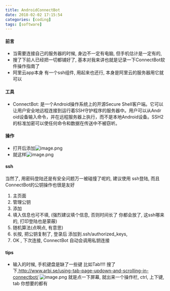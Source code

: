 ```yaml
---
title: AndroidConnectBot
date: 2018-02-02 17:15:54
categories: [coding]
tags: [software]
---
```

#### 前言
* 当需要连接自己的服务器的时候, 身边不一定有电脑, 但手机估计是一定有的,
* 搜了下前人已经把一切都铺好了, 基本对我来讲也就是记录一下ConnectBot软件操作指南了
* 阿里云app本身 有一个ssh组件, 用起来也还行, 本身是阿里云的服务器用它就可以
#### 工具
* ConnectBot: 是一个Android操作系统上的开源Secure Shell客户端。它可以让用户安全地远程连接到运行着SSH守护程序的服务器中。用户可以从Andr​​oid设备输入命令，并在远程服务器上执行，而不是本地Android设备。SSH2的标准加密可以使任何命令和数据在传送中不被窃听。

#### 操作
* 打开后添加![image.png](http://upload-images.jianshu.io/upload_images/4832809-6bc262c9ab96dc7e.png?imageMogr2/auto-orient/strip%7CimageView2/2/w/1240)
* 就这样![image.png](http://upload-images.jianshu.io/upload_images/4832809-8e0a9a0477bb6f21.png?imageMogr2/auto-orient/strip%7CimageView2/2/w/1240)
#### ssh
当然了, 用密码登陆还是有安全问题万一被碰撞了呢的, 建议使用 ssh登陆, 而且 ConnectBot的公钥操作也很是友好
1. 主页面
2. 管理公钥
3. 添加 
4. 填入信息也可不填, (强烈建议填个信息, 否则时间长了 你都会放了, 这ssh哪来的, 打印登陆也是蒙蔽)
5. 随机算法(点啊点, 有意思)
6. 长按, 把公钥复制了, 登录后 添加到.ssh/authorized_keys, 
7.  OK , 下次连接, ConnectBot 自动会调用私钥连接
#### tips
* 输入的时候, 手机键盘是缺了一些键 比如Tab!!!! 
搜了下,http://www.arbi.se/using-tab-page-updown-and-scrolling-in-connectbot/
 ![image.png](http://upload-images.jianshu.io/upload_images/4832809-107e99d46a0d161d.png?imageMogr2/auto-orient/strip%7CimageView2/2/w/1240)
 就是点一下屏幕, 就出来一个操作栏, ctrl, 上下键, tab 你想要的都有
